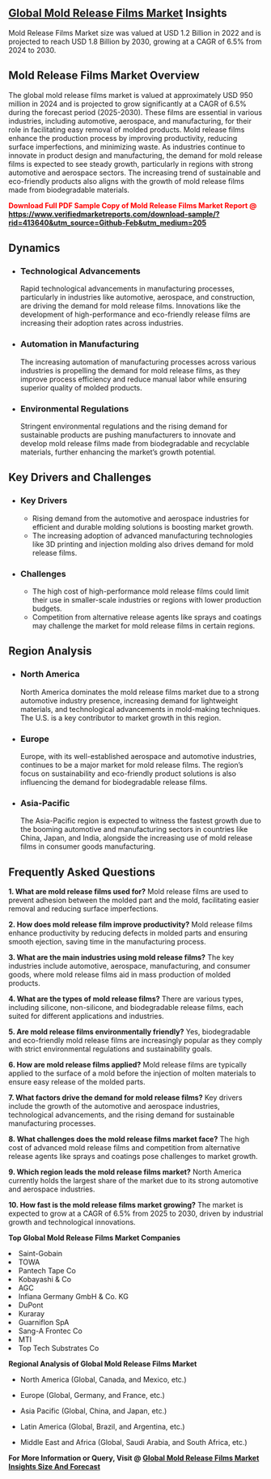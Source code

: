 <h2><a href="https://www.verifiedmarketreports.com/download-sample/?rid=413640&amp;utm_source=Github&amp;utm_medium=205" target="_blank">Global Mold Release Films Market</a> Insights</h2><p>Mold Release Films Market size was valued at USD 1.2 Billion in 2022 and is projected to reach USD 1.8 Billion by 2030, growing at a CAGR of 6.5% from 2024 to 2030.</p><p> <h2>Mold Release Films Market Overview</h2> <p>The global mold release films market is valued at approximately USD 950 million in 2024 and is projected to grow significantly at a CAGR of 6.5% during the forecast period (2025-2030). These films are essential in various industries, including automotive, aerospace, and manufacturing, for their role in facilitating easy removal of molded products. Mold release films enhance the production process by improving productivity, reducing surface imperfections, and minimizing waste. As industries continue to innovate in product design and manufacturing, the demand for mold release films is expected to see steady growth, particularly in regions with strong automotive and aerospace sectors. The increasing trend of sustainable and eco-friendly products also aligns with the growth of mold release films made from biodegradable materials.</p> <p><strong><p><span class=""><span style="color: #ff0000;"><strong>Download Full PDF Sample Copy of Mold Release Films Market Report</strong> @ </span><a href="https://www.verifiedmarketreports.com/download-sample/?rid=413640&amp;utm_source=Github-Feb&amp;utm_medium=205" target="_blank">https://www.verifiedmarketreports.com/download-sample/?rid=413640&amp;utm_source=Github-Feb&amp;utm_medium=205</a></span></p></strong></p> <h2>Dynamics</h2> <ul> <li><h3>Technological Advancements</h3> Rapid technological advancements in manufacturing processes, particularly in industries like automotive, aerospace, and construction, are driving the demand for mold release films. Innovations like the development of high-performance and eco-friendly release films are increasing their adoption rates across industries.</li> <li><h3>Automation in Manufacturing</h3> The increasing automation of manufacturing processes across various industries is propelling the demand for mold release films, as they improve process efficiency and reduce manual labor while ensuring superior quality of molded products.</li> <li><h3>Environmental Regulations</h3> Stringent environmental regulations and the rising demand for sustainable products are pushing manufacturers to innovate and develop mold release films made from biodegradable and recyclable materials, further enhancing the market’s growth potential.</li> </ul> <h2>Key Drivers and Challenges</h2> <ul> <li><h3>Key Drivers</h3> <ul> <li>Rising demand from the automotive and aerospace industries for efficient and durable molding solutions is boosting market growth.</li> <li>The increasing adoption of advanced manufacturing technologies like 3D printing and injection molding also drives demand for mold release films.</li> </ul> </li> <li><h3>Challenges</h3> <ul> <li>The high cost of high-performance mold release films could limit their use in smaller-scale industries or regions with lower production budgets.</li> <li>Competition from alternative release agents like sprays and coatings may challenge the market for mold release films in certain regions.</li> </ul> </li> </ul> <h2>Region Analysis</h2> <ul> <li><h3>North America</h3> North America dominates the mold release films market due to a strong automotive industry presence, increasing demand for lightweight materials, and technological advancements in mold-making techniques. The U.S. is a key contributor to market growth in this region.</li> <li><h3>Europe</h3> Europe, with its well-established aerospace and automotive industries, continues to be a major market for mold release films. The region’s focus on sustainability and eco-friendly product solutions is also influencing the demand for biodegradable release films.</li> <li><h3>Asia-Pacific</h3> The Asia-Pacific region is expected to witness the fastest growth due to the booming automotive and manufacturing sectors in countries like China, Japan, and India, alongside the increasing use of mold release films in consumer goods manufacturing.</li> </ul> <h2>Frequently Asked Questions</h2> <p><strong>1. What are mold release films used for?</strong> Mold release films are used to prevent adhesion between the molded part and the mold, facilitating easier removal and reducing surface imperfections.</p> <p><strong>2. How does mold release film improve productivity?</strong> Mold release films enhance productivity by reducing defects in molded parts and ensuring smooth ejection, saving time in the manufacturing process.</p> <p><strong>3. What are the main industries using mold release films?</strong> The key industries include automotive, aerospace, manufacturing, and consumer goods, where mold release films aid in mass production of molded products.</p> <p><strong>4. What are the types of mold release films?</strong> There are various types, including silicone, non-silicone, and biodegradable release films, each suited for different applications and industries.</p> <p><strong>5. Are mold release films environmentally friendly?</strong> Yes, biodegradable and eco-friendly mold release films are increasingly popular as they comply with strict environmental regulations and sustainability goals.</p> <p><strong>6. How are mold release films applied?</strong> Mold release films are typically applied to the surface of a mold before the injection of molten materials to ensure easy release of the molded parts.</p> <p><strong>7. What factors drive the demand for mold release films?</strong> Key drivers include the growth of the automotive and aerospace industries, technological advancements, and the rising demand for sustainable manufacturing processes.</p> <p><strong>8. What challenges does the mold release films market face?</strong> The high cost of advanced mold release films and competition from alternative release agents like sprays and coatings pose challenges to market growth.</p> <p><strong>9. Which region leads the mold release films market?</strong> North America currently holds the largest share of the market due to its strong automotive and aerospace industries.</p> <p><strong>10. How fast is the mold release films market growing?</strong> The market is expected to grow at a CAGR of 6.5% from 2025 to 2030, driven by industrial growth and technological innovations.</p> </p><p><strong>Top Global Mold Release Films Market Companies</strong></p><div data-test-id=""><p><li>Saint-Gobain</li><li> TOWA</li><li> Pantech Tape Co</li><li> Kobayashi & Co</li><li> AGC</li><li> Infiana Germany GmbH & Co. KG</li><li> DuPont</li><li> Kuraray</li><li> Guarniflon SpA</li><li> Sang-A Frontec Co</li><li> MTI</li><li> Top Tech Substrates Co</li></p><div><strong>Regional Analysis of&nbsp;Global Mold Release Films Market</strong></div><ul><li dir="ltr"><p dir="ltr">North America&nbsp;(Global, Canada, and Mexico, etc.)</p></li><li dir="ltr"><p dir="ltr">Europe (Global, Germany, and France, etc.)</p></li><li dir="ltr"><p dir="ltr">Asia Pacific&nbsp;(Global, China, and Japan, etc.)</p></li><li dir="ltr"><p dir="ltr">Latin America&nbsp;(Global, Brazil, and Argentina, etc.)</p></li><li dir="ltr">Middle East and Africa&nbsp;(Global, Saudi Arabia, and South Africa, etc.)</li></ul><p><strong>For More Information or Query, Visit @&nbsp;</strong><strong><a href="https://www.verifiedmarketreports.com/product/mold-release-films-market/?utm_source=Github&amp;utm_medium=205" target="_blank">Global Mold Release Films Market Insights Size And Forecast</a></strong></p></div>
